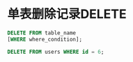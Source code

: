 # 单表删除记录DELETE

```sql
DELETE FROM table_name
[WHERE where_condition];
```

```sql
DELETE FROM users WHERE id = 6;
```

